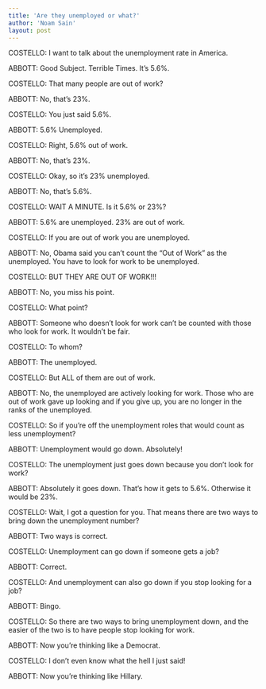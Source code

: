 ```yaml
---
title: 'Are they unemployed or what?'
author: 'Noam Sain'
layout: post
---
```


COSTELLO: I want to talk about the unemployment rate in America.

ABBOTT: Good Subject. Terrible Times. It’s 5.6%.

COSTELLO: That many people are out of work?

ABBOTT: No, that’s 23%.

COSTELLO: You just said 5.6%.

ABBOTT: 5.6% Unemployed.

COSTELLO: Right, 5.6% out of work.

ABBOTT: No, that’s 23%.

COSTELLO: Okay, so it’s 23% unemployed.

ABBOTT: No, that’s 5.6%.

COSTELLO: WAIT A MINUTE. Is it 5.6% or 23%?

ABBOTT: 5.6% are unemployed. 23% are out of work.

COSTELLO: If you are out of work you are unemployed.

ABBOTT: No, Obama said you can’t count the “Out of Work” as the unemployed. You have to look for work to be unemployed.

COSTELLO: BUT THEY ARE OUT OF WORK!!!

ABBOTT: No, you miss his point.

COSTELLO: What point?

ABBOTT: Someone who doesn’t look for work can’t be counted with those who look for work. It wouldn’t be fair.

COSTELLO: To whom?

ABBOTT: The unemployed.

COSTELLO: But ALL of them are out of work.

ABBOTT: No, the unemployed are actively looking for work. Those who are out of work gave up looking and if you give up, you are no longer in the ranks of the unemployed.

COSTELLO: So if you’re off the unemployment roles that would count as less unemployment?

ABBOTT: Unemployment would go down. Absolutely!

COSTELLO: The unemployment just goes down because you don’t look for work?

ABBOTT: Absolutely it goes down. That’s how it gets to 5.6%. Otherwise it would be 23%.

COSTELLO: Wait, I got a question for you. That means there are two ways to bring down the unemployment number?

ABBOTT: Two ways is correct.

COSTELLO: Unemployment can go down if someone gets a job?

ABBOTT: Correct.

COSTELLO: And unemployment can also go down if you stop looking for a job?

ABBOTT: Bingo.

COSTELLO: So there are two ways to bring unemployment down, and the easier of the two is to have people stop looking for work.

ABBOTT: Now you’re thinking like a Democrat.

COSTELLO: I don’t even know what the hell I just said!

ABBOTT: Now you’re thinking like Hillary.